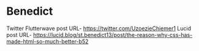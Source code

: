 # Benedict
Twitter Flutterwave post URL- https://twitter.com/UzoezieChiemer1
Lucid post URL- https://lucid.blog/st.benedict13/post/the-reason-why-css-has-made-html-so-much-better-b52
